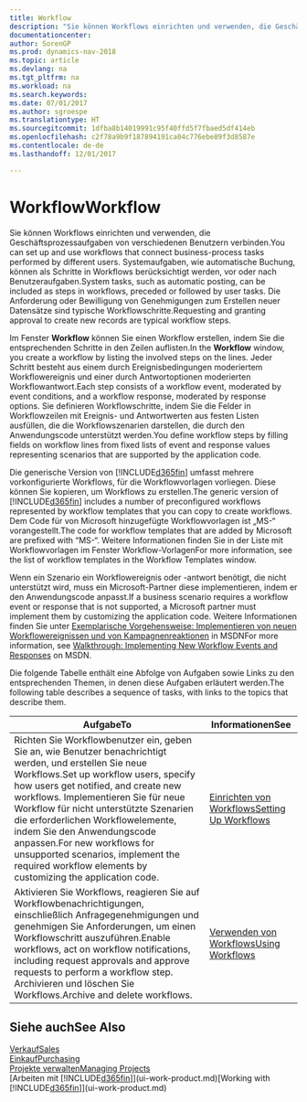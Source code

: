 ```yaml
---
title: Workflow
description: "Sie können Workflows einrichten und verwenden, die Geschäftsprozessaufgaben von verschiedenen Benutzern verbinden. Systemaufgaben, wie automatische Buchung, können als Schritte in Workflows berücksichtigt werden, vor oder nach Benutzeraufgaben. Die Anforderung oder Bewilligung von Genehmigungen zum Erstellen neuer Datensätze sind typische Workflowschritte."
documentationcenter: 
author: SorenGP
ms.prod: dynamics-nav-2018
ms.topic: article
ms.devlang: na
ms.tgt_pltfrm: na
ms.workload: na
ms.search.keywords: 
ms.date: 07/01/2017
ms.author: sgroespe
ms.translationtype: HT
ms.sourcegitcommit: 1dfba8b14019991c95f40ffd5f7fbaed5df414eb
ms.openlocfilehash: c2f78a9b9f187894191ca04c776ebe89f3d8587e
ms.contentlocale: de-de
ms.lasthandoff: 12/01/2017

---
```

# <a name="workflow"></a><span data-ttu-id="b428d-105">Workflow</span><span class="sxs-lookup"><span data-stu-id="b428d-105">Workflow</span></span>
<span data-ttu-id="b428d-106">Sie können Workflows einrichten und verwenden, die Geschäftsprozessaufgaben von verschiedenen Benutzern verbinden.</span><span class="sxs-lookup"><span data-stu-id="b428d-106">You can set up and use workflows that connect business-process tasks performed by different users.</span></span> <span data-ttu-id="b428d-107">Systemaufgaben, wie automatische Buchung, können als Schritte in Workflows berücksichtigt werden, vor oder nach Benutzeraufgaben.</span><span class="sxs-lookup"><span data-stu-id="b428d-107">System tasks, such as automatic posting, can be included as steps in workflows, preceded or followed by user tasks.</span></span> <span data-ttu-id="b428d-108">Die Anforderung oder Bewilligung von Genehmigungen zum Erstellen neuer Datensätze sind typische Workflowschritte.</span><span class="sxs-lookup"><span data-stu-id="b428d-108">Requesting and granting approval to create new records are typical workflow steps.</span></span>  

 <span data-ttu-id="b428d-109">Im Fenster **Workflow** können Sie einen Workflow erstellen, indem Sie die entsprechenden Schritte in den Zeilen auflisten.</span><span class="sxs-lookup"><span data-stu-id="b428d-109">In the **Workflow** window, you create a workflow by listing the involved steps on the lines.</span></span> <span data-ttu-id="b428d-110">Jeder Schritt besteht aus einem durch Ereignisbedingungen moderiertem Workflowereignis und einer durch Antwortoptionen moderierten Workflowantwort.</span><span class="sxs-lookup"><span data-stu-id="b428d-110">Each step consists of a workflow event, moderated by event conditions, and a workflow response, moderated by response options.</span></span> <span data-ttu-id="b428d-111">Sie definieren Workflowschritte, indem Sie die Felder in Workflowzeilen mit Ereignis- und Antwortwerten aus festen Listen ausfüllen, die die Workflowszenarien darstellen, die durch den Anwendungscode unterstützt werden.</span><span class="sxs-lookup"><span data-stu-id="b428d-111">You define workflow steps by filling fields on workflow lines from fixed lists of event and response values representing scenarios that are supported by the application code.</span></span>  

 <span data-ttu-id="b428d-112">Die generische Version von [!INCLUDE[d365fin](includes/d365fin_md.md)] umfasst mehrere vorkonfigurierte Workflows, für die Workflowvorlagen vorliegen. Diese können Sie kopieren, um Workflows zu erstellen.</span><span class="sxs-lookup"><span data-stu-id="b428d-112">The generic version of [!INCLUDE[d365fin](includes/d365fin_md.md)] includes a number of preconfigured workflows represented by workflow templates that you can copy to create workflows.</span></span> <span data-ttu-id="b428d-113">Dem Code für von Microsoft hinzugefügte Workflowvorlagen ist „MS-“ vorangestellt.</span><span class="sxs-lookup"><span data-stu-id="b428d-113">The code for workflow templates that are added by Microsoft are prefixed with “MS-“.</span></span> <span data-ttu-id="b428d-114">Weitere Informationen finden Sie in der Liste mit Workflowvorlagen im Fenster Workflow-Vorlagen</span><span class="sxs-lookup"><span data-stu-id="b428d-114">For more information, see the list of workflow templates in the Workflow Templates window.</span></span>  

 <span data-ttu-id="b428d-115">Wenn ein Szenario ein Workflowereignis oder -antwort benötigt, die nicht unterstützt wird, muss ein Microsoft-Partner diese implementieren, indem er den Anwendungscode anpasst.</span><span class="sxs-lookup"><span data-stu-id="b428d-115">If a business scenario requires a workflow event or response that is not supported, a Microsoft partner must implement them by customizing the application code.</span></span> <span data-ttu-id="b428d-116">Weitere Informationen finden Sie unter [Exemplarische Vorgehensweise: Implementieren von neuen Workflowereignissen und von Kampagnenreaktionen](https://msdn.microsoft.com/en-us/library/mt574349.aspx) in MSDN</span><span class="sxs-lookup"><span data-stu-id="b428d-116">For more information, see [Walkthrough: Implementing New Workflow Events and Responses](https://msdn.microsoft.com/en-us/library/mt574349.aspx) on MSDN.</span></span>  

 <span data-ttu-id="b428d-117">Die folgende Tabelle enthält eine Abfolge von Aufgaben sowie Links zu den entsprechenden Themen, in denen diese Aufgaben erläutert werden.</span><span class="sxs-lookup"><span data-stu-id="b428d-117">The following table describes a sequence of tasks, with links to the topics that describe them.</span></span>  

|<span data-ttu-id="b428d-118">**Aufgabe**</span><span class="sxs-lookup"><span data-stu-id="b428d-118">**To**</span></span>|<span data-ttu-id="b428d-119">**Informationen**</span><span class="sxs-lookup"><span data-stu-id="b428d-119">**See**</span></span>|  
|------------|-------------|  
|<span data-ttu-id="b428d-120">Richten Sie Workflowbenutzer ein, geben Sie an, wie Benutzer benachrichtigt werden, und erstellen Sie neue Workflows.</span><span class="sxs-lookup"><span data-stu-id="b428d-120">Set up workflow users, specify how users get notified, and create new workflows.</span></span> <span data-ttu-id="b428d-121">Implementieren Sie für neue Workflow für nicht unterstützte Szenarien die erforderlichen Workflowelemente, indem Sie den Anwendungscode anpassen.</span><span class="sxs-lookup"><span data-stu-id="b428d-121">For new workflows for unsupported scenarios, implement the required workflow elements by customizing the application code.</span></span>|[<span data-ttu-id="b428d-122">Einrichten von Workflows</span><span class="sxs-lookup"><span data-stu-id="b428d-122">Setting Up Workflows</span></span>](across-set-up-workflows.md)|  
|<span data-ttu-id="b428d-123">Aktivieren Sie Workflows, reagieren Sie auf Workflowbenachrichtigungen, einschließlich Anfragegenehmigungen und genehmigen Sie Anforderungen, um einen Workflowschritt auszuführen.</span><span class="sxs-lookup"><span data-stu-id="b428d-123">Enable workflows, act on workflow notifications, including request approvals and approve requests to perform a workflow step.</span></span> <span data-ttu-id="b428d-124">Archivieren und löschen Sie Workflows.</span><span class="sxs-lookup"><span data-stu-id="b428d-124">Archive and delete workflows.</span></span>|[<span data-ttu-id="b428d-125">Verwenden von Workflows</span><span class="sxs-lookup"><span data-stu-id="b428d-125">Using Workflows</span></span>](across-use-workflows.md)|  

## <a name="see-also"></a><span data-ttu-id="b428d-126">Siehe auch</span><span class="sxs-lookup"><span data-stu-id="b428d-126">See Also</span></span>  
[<span data-ttu-id="b428d-127">Verkauf</span><span class="sxs-lookup"><span data-stu-id="b428d-127">Sales</span></span>](sales-manage-sales.md)  
[<span data-ttu-id="b428d-128">Einkauf</span><span class="sxs-lookup"><span data-stu-id="b428d-128">Purchasing</span></span>](purchasing-manage-purchasing.md)  
[<span data-ttu-id="b428d-129">Projekte verwalten</span><span class="sxs-lookup"><span data-stu-id="b428d-129">Managing Projects</span></span>](projects-manage-projects.md)  
<span data-ttu-id="b428d-130">[Arbeiten mit [!INCLUDE[d365fin](includes/d365fin_md.md)]](ui-work-product.md)</span><span class="sxs-lookup"><span data-stu-id="b428d-130">[Working with [!INCLUDE[d365fin](includes/d365fin_md.md)]](ui-work-product.md)</span></span>

